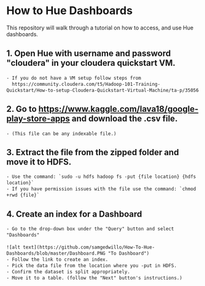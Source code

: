# How to Hue Dashboards

This repository will walk through a tutorial on how to access, and use Hue dashboards.

## 1. Open Hue with username and password "cloudera" in your cloudera quickstart VM.
    - If you do not have a VM setup follow steps from
      https://community.cloudera.com/t5/Hadoop-101-Training-Quickstart/How-to-setup-Cloudera-Quickstart-Virtual-Machine/ta-p/35056

## 2. Go to https://www.kaggle.com/lava18/google-play-store-apps and download the .csv file. 
    - (This file can be any indexable file.)

## 3. Extract the file from the zipped folder and move it to HDFS.
    - Use the command: `sudo -u hdfs hadoop fs -put {file location} {hdfs location}`
    - If you have permission issues with the file use the command: `chmod +rwd {file}`

## 4. Create an index for a Dashboard
    - Go to the drop-down box under the "Query" button and select "Dashboards"

    ![alt text](https://github.com/samgedwillo/How-To-Hue-Dashboards/blob/master/Dashboard.PNG "To Dashboard")
    - Follow the link to create an index.
    - Pick the data file from the location where you -put in HDFS.
    - Confirm the dataset is split appropriately.
    - Move it to a table. (follow the "Next" button's instructions.)
 
    
